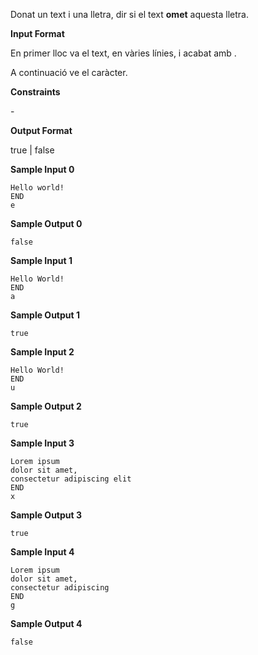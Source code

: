 Donat un text i una lletra, dir si el text **omet** aquesta lletra.

**Input Format**

En primer lloc va el text, en vàries línies, i acabat amb .

A continuació ve el caràcter.

**Constraints**

\-

**Output Format**

true | false

**Sample Input 0**

    Hello world!
    END
    e

**Sample Output 0**

    false

**Sample Input 1**

    Hello World!
    END
    a

**Sample Output 1**

    true

**Sample Input 2**

    Hello World!
    END
    u

**Sample Output 2**

    true

**Sample Input 3**

    Lorem ipsum 
    dolor sit amet, 
    consectetur adipiscing elit
    END
    x

**Sample Output 3**

    true

**Sample Input 4**

    Lorem ipsum 
    dolor sit amet, 
    consectetur adipiscing
    END
    g

**Sample Output 4**

    false
